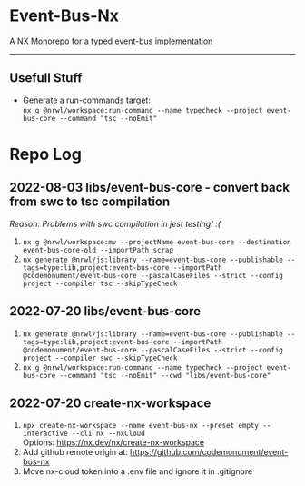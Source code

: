 # Event-Bus-Nx

A NX Monorepo for a typed event-bus implementation

---

## Usefull Stuff

- Generate a run-commands target:  
  `nx g @nrwl/workspace:run-command --name typecheck --project event-bus-core --command "tsc --noEmit"`

# Repo Log

## 2022-08-03 libs/event-bus-core - convert back from swc to tsc compilation

_Reason: Problems with swc compilation in jest testing! :(_

1. `nx g @nrwl/workspace:mv --projectName event-bus-core --destination event-bus-core-old --importPath scrap`
2. `nx generate @nrwl/js:library --name=event-bus-core --publishable --tags=type:lib,project:event-bus-core --importPath @codemonument/event-bus-core --pascalCaseFiles --strict --config project --compiler tsc --skipTypeCheck`

## 2022-07-20 libs/event-bus-core

1. `nx generate @nrwl/js:library --name=event-bus-core --publishable --tags=type:lib,project:event-bus-core --importPath @codemonument/event-bus-core --pascalCaseFiles --strict --config project --compiler swc --skipTypeCheck`
2. `nx g @nrwl/workspace:run-command --name typecheck --project event-bus-core --command "tsc --noEmit" --cwd "libs/event-bus-core"`

## 2022-07-20 create-nx-workspace

1. `npx create-nx-workspace --name event-bus-nx --preset empty --interactive --cli nx --nxCloud`  
   Options: https://nx.dev/nx/create-nx-workspace
2. Add github remote origin at: https://github.com/codemonument/event-bus-nx
3. Move nx-cloud token into a .env file and ignore it in .gitignore
